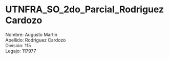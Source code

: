 # UTNFRA_SO_2do_Parcial_RodriguezCardozo   
Nombre: Augusto Martin  
Apellido: Rodriguez Cardozo  
División: 115  
Legajo: 117977   
